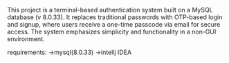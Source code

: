 This project is a terminal-based authentication system built on a MySQL database (v 8.0.33). 
It replaces traditional passwords with OTP-based login and signup, where users receive a one-time passcode via email for secure access. 
The system emphasizes simplicity and functionality in a non-GUI environment.

requirements:
->mysql(8.0.33)
->intellj IDEA

